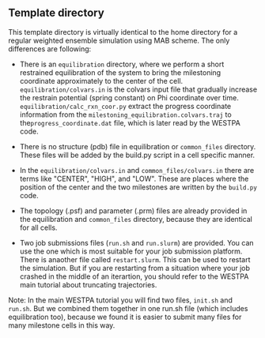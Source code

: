 ## Template directory ##

This template directory is virtually identical to the home directory for a regular weighted ensemble simulation using MAB scheme. The only differences are following:

* There is an ```equilibration``` directory, where we perform a short restrained equilibration of the system to bring the milestoning coordinate approximately to the center of the cell. ```equilibration/colvars.in``` is the colvars input file that gradually increase the restrain potential (spring constant) on Phi coordinate over time. ```equilibration/calc_rxn_coor.py``` extract the progress coordinate information from the ```milestoning_equilibration.colvars.traj``` to the```progress_coordinate.dat``` file, which is later read by the WESTPA code.

* There is no structure (pdb) file in equilibration or ```common_files``` directory. These files will be added by the build.py script in a cell specific manner.

* In the ```equilibration/colvars.in``` and ```common_files/colvars.in``` there are terms like "CENTER", "HIGH", and "LOW". These are places where the position of the center and the two milestones are written by the ```build.py``` code. 

* The topology (.psf) and parameter (.prm) files are already provided in the equilibration and ```common_files``` directory, because they are identical for all cells. 

* Two job submissions files (```run.sh``` and ```run.slurm```) are provided. You can use the one which is most suitable for your job submission platform. There is anaother file called ```restart.slurm```. This can be used to restart the simulation. But if you are restarting from a situation where your job crashed in the middle of an iterartion, you should refer to the WESTPA main tutorial about truncating trajectories.

Note: In the main WESTPA tutorial you will find two files, ```init.sh``` and ```run.sh```. But we combined them together in one run.sh file (which includes equilibration too), because we found it is easier to submit many files for many milestone cells in this way. 
